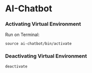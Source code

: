 # AI-Chatbot

### Activating Virtual Environment
Run on Terminal:
```
source ai-chatbot/bin/activate

```
### Deactivating Virtual Environment
```
deactivate

```

